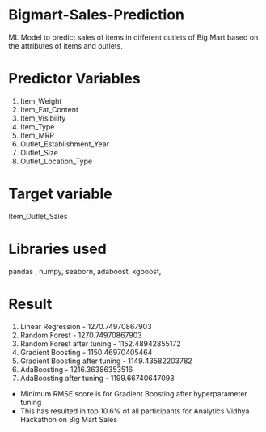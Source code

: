 # Bigmart-Sales-Prediction
ML Model to predict sales of items in different outlets of Big Mart based on the attributes of items and outlets.

# Predictor Variables
1. Item_Weight
2. Item_Fat_Content
3. Item_Visibility
4. Item_Type
5. Item_MRP
6. Outlet_Establishment_Year
7. Outlet_Size
8. Outlet_Location_Type

# Target variable
Item_Outlet_Sales

# Libraries used
pandas , numpy, seaborn, adaboost, xgboost, 

# Result

 1. Linear Regression              - 1270.74970867903
 2. Random Forest                  - 1270.74970867903
 3. Random Forest after tuning     - 1152.48942855172
 4. Gradient Boosting              - 1150.46970405464
 5. Gradient Boosting after tuning - 1149.43582203782
 6. AdaBoosting                    - 1216.36386353516
 7. AdaBoosting after tuning       - 1199.66740647093

 * Minimum RMSE score is for  Gradient Boosting after hyperparameter tuning
 * This has resulted in top 10.6% of all participants for Analytics Vidhya Hackathon on Big Mart Sales
